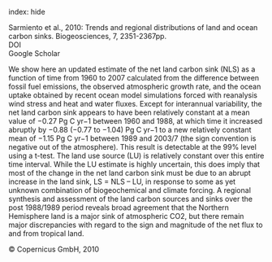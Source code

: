 index: hide

<div class="Citation">

  <div class="Citation-body">
    <div class="Citation-text">Sarmiento et al., 2010: Trends and regional distributions of land and ocean carbon sinks. <span class="Article-journal">Biogeosciences, </span><span class="Article-volume">7, </span>2351-2367pp.</div>
    <div class="Citation-links">
      <div class="CitationLink" data-href="https://doi.org/10.5194/bg-7-2351-2010">
        <div class="CitationLink-icon CitationLink-Doi"></div>
        <div class="CitationLink-text">DOI</div>
      </div>
      <div class="CitationLink" data-href="https://scholar.google.com/scholar?q=10.5194/bg-7-2351-2010">
        <div class="CitationLink-icon CitationLink-Scholar"></div>
        <div class="CitationLink-text">Google Scholar</div>
      </div>
    </div>
  </div>
</div>

We show here an updated estimate of the net land carbon sink (NLS) as a function of time from 1960 to 2007 calculated from the difference between fossil fuel emissions, the observed atmospheric growth rate, and the ocean uptake obtained by recent ocean model simulations forced with reanalysis wind stress and heat and water fluxes. Except for interannual variability, the net land carbon sink appears to have been relatively constant at a mean value of −0.27 Pg C yr−1 between 1960 and 1988, at which time it increased abruptly by −0.88 (−0.77 to −1.04) Pg C yr−1 to a new relatively constant mean of −1.15 Pg C yr−1 between 1989 and 2003/7 (the sign convention is negative out of the atmosphere). This result is detectable at the 99% level using a t-test. The land use source (LU) is relatively constant over this entire time interval. While the LU estimate is highly uncertain, this does imply that most of the change in the net land carbon sink must be due to an abrupt increase in the land sink, LS = NLS – LU, in response to some as yet unknown combination of biogeochemical and climate forcing. A regional synthesis and assessment of the land carbon sources and sinks over the post 1988/1989 period reveals broad agreement that the Northern Hemisphere land is a major sink of atmospheric CO2, but there remain major discrepancies with regard to the sign and magnitude of the net flux to and from tropical land.

<div class="Citation-copy">
&copy; Copernicus GmbH, 2010
</div>